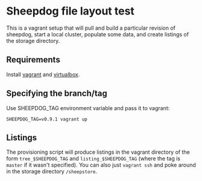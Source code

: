 Sheepdog file layout test
=========================

This is a vagrant setup that will pull and build a particular revision of
sheepdog, start a local cluster, populate some data, and create listings of
the storage directory.

Requirements
------------

Install [vagrant](https://www.vagrantup.com/) and [virtualbox](https://www.virtualbox.org/wiki/Downloads).

Specifying the branch/tag
-------------------------

Use SHEEPDOG_TAG environment variable and pass it to vagrant:

    SHEEPDOG_TAG=v0.9.1 vagrant up

Listings
--------

The provisioning script will produce listings in the vagrant directory of
the form `tree_$SHEEPDOG_TAG` and `listing_$SHEEPDOG_TAG` (where the tag is
`master` if it wasn't specified). You can also just `vagrant ssh` and poke
around in the storage directory `/sheepstore`.